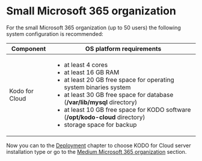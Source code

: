 # Small Microsoft 365 organization

For the small Microsoft 365 organization (up to 50 users) the following system configuration is recommended:

| Component      | OS platform requirements                                                                                                                                                                                                                                                                                                                                           |
| -------------- | ------------------------------------------------------------------------------------------------------------------------------------------------------------------------------------------------------------------------------------------------------------------------------------------------------------------------------------------------------------------ |
| Kodo for Cloud | <ul><li>at least 4 cores</li><li>at least 16 GB RAM</li><li>at least 20 GB free space for operating system binaries system</li><li>at least 30 GB free space for database (<strong>/var/lib/mysql</strong> directory)</li><li>at least 10 GB free space for KODO software (<strong>/opt/kodo-cloud</strong> directory)</li><li>storage space for backup </li></ul> |

Now you can to the [Deployment](https://storware.gitbook.io/kodo-for-cloud-office365/deployment) chapter to choose KODO for Cloud server installation type or go to the [Medium Microsoft 365 organization](https://storware.gitbook.io/kodo-for-cloud-office365/overview/sizing-guide/medium-microsoft-365-organization) section.
